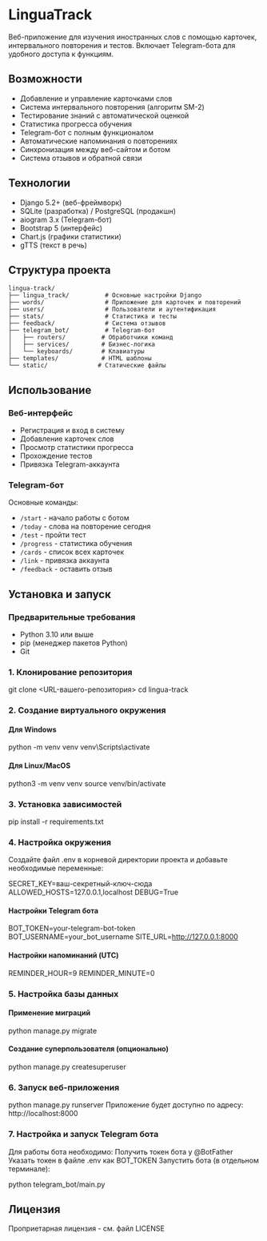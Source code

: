 # LinguaTrack

Веб-приложение для изучения иностранных слов с помощью карточек, интервального повторения и тестов. Включает Telegram-бота для удобного доступа к функциям.

## Возможности

- Добавление и управление карточками слов
- Система интервального повторения (алгоритм SM-2)
- Тестирование знаний с автоматической оценкой
- Статистика прогресса обучения
- Telegram-бот с полным функционалом
- Автоматические напоминания о повторениях
- Синхронизация между веб-сайтом и ботом
- Система отзывов и обратной связи

## Технологии

- Django 5.2+ (веб-фреймворк)
- SQLite (разработка) / PostgreSQL (продакшн)
- aiogram 3.x (Telegram-бот)
- Bootstrap 5 (интерфейс)
- Chart.js (графики статистики)
- gTTS (текст в речь)



## Структура проекта

```
lingua-track/
├── lingua_track/          # Основные настройки Django
├── words/                 # Приложение для карточек и повторений
├── users/                 # Пользователи и аутентификация
├── stats/                 # Статистика и тесты
├── feedback/              # Система отзывов
├── telegram_bot/          # Telegram-бот
│   ├── routers/          # Обработчики команд
│   ├── services/         # Бизнес-логика
│   └── keyboards/        # Клавиатуры
├── templates/            # HTML шаблоны
└── static/              # Статические файлы
```

## Использование

### Веб-интерфейс

- Регистрация и вход в систему
- Добавление карточек слов
- Просмотр статистики прогресса
- Прохождение тестов
- Привязка Telegram-аккаунта

### Telegram-бот

Основные команды:
- `/start` - начало работы с ботом
- `/today` - слова на повторение сегодня
- `/test` - пройти тест
- `/progress` - статистика обучения
- `/cards` - список всех карточек
- `/link` - привязка аккаунта
- `/feedback` - оставить отзыв


## Установка и запуск

### Предварительные требования
- Python 3.10 или выше
- pip (менеджер пакетов Python)
- Git

### 1. Клонирование репозитория

git clone <URL-вашего-репозитория>
cd lingua-track

### 2. Создание виртуального окружения

#### Для Windows
python -m venv venv
venv\Scripts\activate

#### Для Linux/MacOS
python3 -m venv venv
source venv/bin/activate

### 3. Установка зависимостей

pip install -r requirements.txt

### 4. Настройка окружения
Создайте файл .env в корневой директории проекта и добавьте необходимые переменные:

SECRET_KEY=ваш-секретный-ключ-сюда
ALLOWED_HOSTS=127.0.0.1,localhost
DEBUG=True

#### Настройки Telegram бота
BOT_TOKEN=your-telegram-bot-token
BOT_USERNAME=your_bot_username
SITE_URL=http://127.0.0.1:8000

#### Настройки напоминаний (UTC)
REMINDER_HOUR=9
REMINDER_MINUTE=0

### 5. Настройка базы данных

#### Применение миграций
python manage.py migrate

#### Создание суперпользователя (опционально)
python manage.py createsuperuser

### 6. Запуск веб-приложения
python manage.py runserver
Приложение будет доступно по адресу: http://localhost:8000

### 7. Настройка и запуск Telegram бота
Для работы бота необходимо:
Получить токен бота у @BotFather
Указать токен в файле .env как BOT_TOKEN
Запустить бота (в отдельном терминале):

python telegram_bot/main.py

## Лицензия
Проприетарная лицензия - см. файл LICENSE 